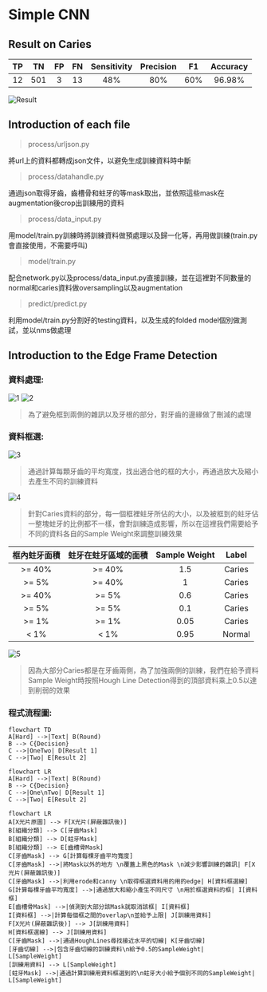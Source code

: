 # Simple CNN

## Result on Caries

| TP | TN | FP | FN | Sensitivity | Precision | F1 | Accuracy |
|:----------:|:----------:|:----------:|:----------:|:----------:|:----------:|:----------:|:----------:|
| 12 | 501 | 3 | 13 | 48% | 80% | 60% | 96.98% |

![Result](https://github.com/jasonyeong/CariesDetection/blob/master/Edge%20Frame%20Detection/result/result.jpg?raw=true "Result")

## Introduction of each file

> process/urljson.py

將url上的資料都轉成json文件，以避免生成訓練資料時中斷

> process/datahandle.py

通過json取得牙齒，齒槽骨和蛀牙的等mask取出，並依照這些mask在augmentation後crop出訓練用的資料

> process/data_input.py

用model/train.py訓練時將訓練資料做預處理以及歸一化等，再用做訓練(train.py會直接使用，不需要呼叫)

> model/train.py

配合network.py以及process/data_input.py直接訓練，並在這裡對不同數量的normal和caries資料做oversampling以及augmentation

> predict/predict.py

利用model/train.py分割好的testing資料，以及生成的folded model個別做測試，並以nms做處理

## Introduction to the Edge Frame Detection

### 資料處理:	

![1](https://github.com/jasonyeong/CariesDetection/blob/master/Edge%20Frame%20Detection/README_IMG/1.jpg?raw=true "1")
![2](https://github.com/jasonyeong/CariesDetection/blob/master/Edge%20Frame%20Detection/README_IMG/2.jpg?raw=true "2")
> 為了避免框到兩側的雜訊以及牙根的部分，對牙齒的邊緣做了刪減的處理

### 資料框選:	

![3](https://github.com/jasonyeong/CariesDetection/blob/master/Edge%20Frame%20Detection/README_IMG/3.jpg?raw=true "3")
> 通過計算每顆牙齒的平均寬度，找出適合他的框的大小，再通過放大及縮小去產生不同的訓練資料

![4](https://github.com/jasonyeong/CariesDetection/blob/master/Edge%20Frame%20Detection/README_IMG/4.jpg?raw=true "4")
> 針對Caries資料的部分，每一個框裡蛀牙所佔的大小，以及被框到的蛀牙佔一整塊蛀牙的比例都不一樣，會對訓練造成影響，所以在這裡我們需要給予不同的資料各自的Sample Weight來調整訓練效果 

| 框內蛀牙面積 | 蛀牙在蛀牙區域的面積 | Sample Weight | Label |
|:----------:|:----------:|:----------:|:----------:|
| >= 40% | >= 40% | 1.5 | Caries |
| >= 5% | >= 40% | 1 | Caries |
| >= 40% | >= 5% | 0.6 | Caries |
| >= 5% | >= 5% | 0.1 | Caries |
| >= 1% | >= 1% | 0.05 | Caries |
| <  1% | <  1% | 0.95 | Normal |

![5](https://github.com/jasonyeong/CariesDetection/blob/master/Edge%20Frame%20Detection/README_IMG/5.jpg?raw=true "5")
> 因為大部分Caries都是在牙齒兩側，為了加強兩側的訓練，我們在給予資料Sample Weight時按照Hough Line Detection得到的頂部資料乘上0.5以達到削弱的效果

### 程式流程圖:

```mermaid
flowchart TD
A[Hard] -->|Text| B(Round)
B --> C{Decision}
C -->|OneTwo| D[Result 1]
C -->|Two| E[Result 2]
```

```mermaid
flowchart LR
A[Hard] -->|Text| B(Round)
B --> C{Decision}
C -->|One\nTwo| D[Result 1]
C -->|Two| E[Result 2]
```

```mermaid
flowchart LR
A[X光片原圖] --> F[X光片(屏蔽雜訊後)]
B[組織分類] --> C[牙齒Mask]
B[組織分類] --> D[蛀牙Mask]
B[組織分類] --> E[齒槽骨Mask]
C[牙齒Mask] --> G[計算每棵牙齒平均寬度]
C[牙齒Mask] -->|將Mask以外的地方 \n覆蓋上黑色的Mask \n減少影響訓練的雜訊| F[X光片(屏蔽雜訊後)]
C[牙齒Mask] -->|利用erode和canny \n取得框選資料用的用的edge| H[資料框選線]
G[計算每棵牙齒平均寬度] -->|通過放大和縮小產生不同尺寸 \n用於框選資料的框| I[資料框]
E[齒槽骨Mask] -->|偵測到大部分該Mask就取消該框| I[資料框]
I[資料框] -->|計算每個框之間的overlap\n並給予上限| J[訓練用資料]
F[X光片(屏蔽雜訊後)] --> J[訓練用資料]
H[資料框選線] --> J[訓練用資料]
C[牙齒Mask] -->|通過HoughLines尋找接近水平的切線| K[牙齒切線]
[牙齒切線] -->|包含牙齒切線的訓練資料\n給予0.5的SampleWeight| L[SampleWeight]
[訓練用資料] --> L[SampleWeight]
[蛀牙Mask] -->|通過計算訓練用資料框選到的\n蛀牙大小給予個別不同的SampleWeight| L[SampleWeight]
```
